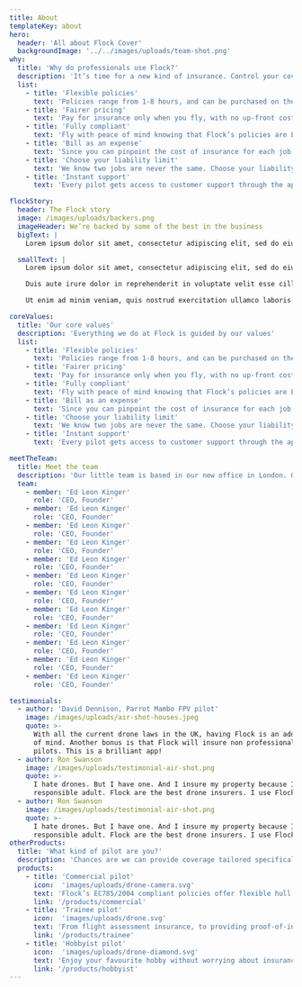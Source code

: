 ```yaml
---
title: About
templateKey: about
hero:
  header: 'All about Flock Cover'
  backgroundImage: '../../images/uploads/team-shot.png'
why:
  title: 'Why do professionals use Flock?'
  description: 'It’s time for a new kind of insurance. Control your cover from the get-go with the Flock Cover app.'
  list:
    - title: 'Flexible policies'
      text: 'Policies range from 1-8 hours, and can be purchased on the spot, or scheduled up to 10 days in advance.'
    - title: 'Fairer pricing'
      text: 'Pay for insurance only when you fly, with no up-front costs. Flock’s pricing is risk-dependent, so the safer the flight, the less you pay.'
    - title: 'Fully compliant'
      text: 'Fly with peace of mind knowing that Flock’s policies are EC785/2004 compliant and approved by the CAA.'
    - title: 'Bill as an expense'
      text: 'Since you can pinpoint the cost of insurance for each job, you can easily pass the costs onto your clients.'
    - title: 'Choose your liability limit'
      text: 'We know two jobs are never the same. Choose your liability limit on a per-flight basis, with options ranging from £1-10M.'
    - title: 'Instant support'
      text: 'Every pilot gets access to customer support through the app. If something goes wrong, you can make a claim with the tap of a button'

flockStory:
  header: The Flock story
  image: /images/uploads/backers.png
  imageHeader: We’re backed by some of the best in the business
  bigText: |
    Lorem ipsum dolor sit amet, consectetur adipiscing elit, sed do eiusmod tempor incididunt ut labore et dolore magna aliqua. Ut enim ad minim veniam, quis nostrud exercitation ullamco laboris nisi ut aliquip ex ea commodo consequat. 

  smallText: |
    Lorem ipsum dolor sit amet, consectetur adipiscing elit, sed do eiusmod tempor incididunt ut labore et dolore magna aliqua. Ut enim ad minim veniam, quis nostrud exercitation ullamco laboris nisi ut aliquip ex ea commodo consequat.

    Duis aute irure dolor in reprehenderit in voluptate velit esse cillum dolore eu fugiat nulla pariatur. Excepteur sint occaecat cupidatat non proident, sunt in culpa qui officia deserunt mollit anim id est laborum sunt in culpa qui officia.

    Ut enim ad minim veniam, quis nostrud exercitation ullamco laboris nisi ut aliquip ex ea commodo consequat. Duis aute irure dolor in reprehenderit in voluptate velit esse cillum dolore eu fugiat nulla pariatur. 

coreValues:
  title: 'Our core values'
  description: 'Everything we do at Flock is guided by our values'
  list:
    - title: 'Flexible policies'
      text: 'Policies range from 1-8 hours, and can be purchased on the spot, or scheduled up to 10 days in advance.'
    - title: 'Fairer pricing'
      text: 'Pay for insurance only when you fly, with no up-front costs. Flock’s pricing is risk-dependent, so the safer the flight, the less you pay.'
    - title: 'Fully compliant'
      text: 'Fly with peace of mind knowing that Flock’s policies are EC785/2004 compliant and approved by the CAA.'
    - title: 'Bill as an expense'
      text: 'Since you can pinpoint the cost of insurance for each job, you can easily pass the costs onto your clients.'
    - title: 'Choose your liability limit'
      text: 'We know two jobs are never the same. Choose your liability limit on a per-flight basis, with options ranging from £1-10M.'
    - title: 'Instant support'
      text: 'Every pilot gets access to customer support through the app. If something goes wrong, you can make a claim with the tap of a button'

meetTheTeam:
  title: Meet the team
  description: 'Our little team is based in our new office in London. Got somethign to offer us? Get in touch!'
  team:
    - member: 'Ed Leon Kinger'
      role: 'CEO, Founder'
    - member: 'Ed Leon Kinger'
      role: 'CEO, Founder'
    - member: 'Ed Leon Kinger'
      role: 'CEO, Founder'
    - member: 'Ed Leon Kinger'
      role: 'CEO, Founder'
    - member: 'Ed Leon Kinger'
      role: 'CEO, Founder'
    - member: 'Ed Leon Kinger'
      role: 'CEO, Founder'
    - member: 'Ed Leon Kinger'
      role: 'CEO, Founder'
    - member: 'Ed Leon Kinger'
      role: 'CEO, Founder'
    - member: 'Ed Leon Kinger'
      role: 'CEO, Founder'
    - member: 'Ed Leon Kinger'
      role: 'CEO, Founder'
    - member: 'Ed Leon Kinger'
      role: 'CEO, Founder'
    - member: 'Ed Leon Kinger'
      role: 'CEO, Founder'

testimonials:
  - author: 'David Dennison, Parrot Mambo FPV pilot'
    image: /images/uploads/air-shot-houses.jpeg
    quote: >-
      With all the current drone laws in the UK, having Flock is an added peace
      of mind. Another bonus is that Flock will insure non professional drone
      pilots. This is a brilliant app!
  - author: Ron Swanson
    image: /images/uploads/testimonial-air-shot.png
    quote: >-
      I hate drones. But I have one. And I insure my property because I'm a
      responsible adult. Flock are the best drone insurers. I use Flock.
  - author: Ron Swanson
    image: /images/uploads/testimonial-air-shot.png
    quote: >-
      I hate drones. But I have one. And I insure my property because I'm a
      responsible adult. Flock are the best drone insurers. I use Flock.
otherProducts:
  title: 'What kind of pilot are you?'
  description: 'Chances are we can provide coverage tailored specifically to you. Select below to learn more.'
  products:
    - title: 'Commercial pilot'
      icon:  'images/uploads/drone-camera.svg'
      text: 'Flock’s EC785/2004 compliant policies offer flexible hull and liability insurance from just £5 a day.'
      link: '/products/commercial'
    - title: 'Trainee pilot'
      icon:  'images/uploads/drone.svg'
      text: 'From flight assessment insurance, to providing proof-of-insurance in your PfCO application, Flock’s got you covered.'
      link: '/products/trainee'
    - title: 'Hobbyist pilot'
      icon:  'images/uploads/drone-diamond.svg'
      text: 'Enjoy your favourite hobby without worrying about insurance. Get covered from just £3 with the touch of a button.'
      link: '/products/hobbyist'
---
```

